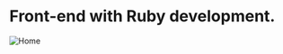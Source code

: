 # Front-end with Ruby development.

![Home](https://user-images.githubusercontent.com/36939240/76411402-81007800-6370-11ea-9156-257094453946.png)

